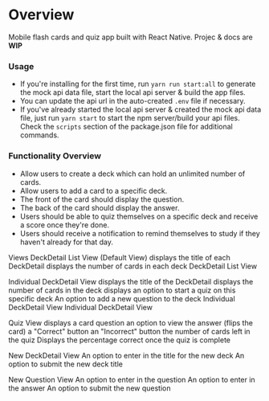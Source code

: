 # Overview
Mobile flash cards and quiz app built with React Native. Projec & docs are **WIP**

### Usage
- If you're installing for the first time, run `yarn run start:all` to generate the mock api data file, start the local api server & build the app files.
- You can update the api url in the auto-created `.env` file if necessary.
- If you've already started the local api server & created the mock api data file, just run `yarn start` to start the npm server/build your api files. Check the `scripts` section of the package.json file for additional commands.

### Functionality Overview
- Allow users to create a deck which can hold an unlimited number of cards.
- Allow users to add a card to a specific deck.
- The front of the card should display the question.
- The back of the card should display the answer.
- Users should be able to quiz themselves on a specific deck and receive a score once they're done.
- Users should receive a notification to remind themselves to study if they haven't already for that day.

Views
DeckDetail List View (Default View)
displays the title of each DeckDetail
displays the number of cards in each deck
DeckDetail List View

Individual DeckDetail View
displays the title of the DeckDetail
displays the number of cards in the deck
displays an option to start a quiz on this specific deck
An option to add a new question to the deck
Individual DeckDetail View
Individual DeckDetail View

Quiz View
displays a card question
an option to view the answer (flips the card)
a "Correct" button
an "Incorrect" button
the number of cards left in the quiz
Displays the percentage correct once the quiz is complete


New DeckDetail View
An option to enter in the title for the new deck
An option to submit the new deck title

New Question View
An option to enter in the question
An option to enter in the answer
An option to submit the new question
